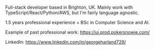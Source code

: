 Full-stack developer based in Brighton, UK. Mainly work with TypeScript/React/Python/AWS, but I'm fairly language agnostic.

1.5 years professional experience + BSc in Computer Science and AI.

Example of past professional work: https://ui.prod.pokersnowie.com/

LinkedIn:
https://www.linkedin.com/in/georgeharland729/

<!---
GeorgeHarland/GeorgeHarland is a ✨ special ✨ repository because its `README.md` (this file) appears on your GitHub profile.
You can click the Preview link to take a look at your changes.
--->
